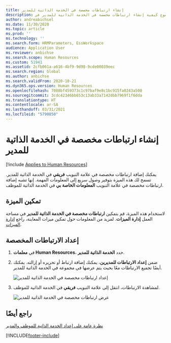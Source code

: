 ```yaml
---
title: إنشاء ارتباطات مخصصة في الخدمة الذاتية للمدير
description: يصف هذا الموضوع كيفية إنشاء ارتباطات مخصصة في الخدمة الذاتية للمدير في Dynamics 365 Human Resources.
author: andreabichsel
ms.date: 11/30/2020
ms.topic: article
ms.prod: ''
ms.technology: ''
ms.search.form: HRMParameters, EssWorkspace
audience: Application User
ms.reviewer: anbichse
ms.search.scope: Human Resources
ms.custom: 51941
ms.assetid: 2cfb061a-a616-4bf9-9d98-9cde00039eec
ms.search.region: Global
ms.author: anbichse
ms.search.validFrom: 2020-10-21
ms.dyn365.ops.version: Human Resources
ms.openlocfilehash: 7088bf459373c1c97baf9e8c1bc915fa0243a500
ms.sourcegitcommit: 3cdc42346bb653c13ab33a7142dbb7969f1f6dda
ms.translationtype: HT
ms.contentlocale: ar-SA
ms.lasthandoff: 03/31/2021
ms.locfileid: "5790850"
---
```

# <a name="create-custom-links-in-manager-self-service"></a>إنشاء ارتباطات مخصصة في الخدمة الذاتية للمدير

[!include [Applies to Human Resources](../includes/applies-to-hr.md)]

يمكنك إضافة ارتباطات مخصصة في علامة التبويب **فريقي** في الخدمة الذاتية للمدير. تسمح لك هذه الميزة بتوفير وصول سريع إلى المعلومات المهمة. إنها تشبه إضافة ارتباطات مخصصة في علامة التبويب **المعلومات الخاصة بي** في الخدمة الذاتية للموظف.

## <a name="enable-the--feature"></a>تمكين الميزة

لاستخدام هذه الميزة، قم بتمكين **ارتباطات مخصصة في الخدمة الذاتية للمدير‬** في مساحة العمل **إدارة الميزات**. لمزيد من المعلومات حول تمكين ميزات المعاينة، راجع [إدارة الميزات](hr-admin-manage-features.md).

## <a name="set-up-custom-links"></a>إعداد الارتباطات المخصصة

1. في **معلمات Human Resources**، حدد **الخدمة الذاتية للمدير**.

2. ضمن **إعداد الارتباطات للمديرين**، يمكنك إضافة ارتباط أو تحريره أو إزالته. يمكنك أيضًا تجميع الارتباطات معًا بحيث يتم عرضها في مجموعة في الخدمة الذاتية للمدير.

   ![إعداد ارتباطات مخصصة في الخدمة الذاتية للمدير](./media/hr-employee-manager-self-service-custom-links-setup.png)

3. لمشاهدة الارتباطات، انتقل إلى علامة التبويب **فريقي** في الخدمة الذاتية للموظف.

   ![عرض ارتباطات مخصصة في الخدمة الذاتية للمدير](./media/hr-employee-manager-self-service-custom-links-view.png)

## <a name="see-also"></a>راجع أيضًا

[نظرة عامة على إعداد الخدمة الذاتية للموظف والمدير](hr-employee-manager-self-service-overview.md)


[!INCLUDE[footer-include](../includes/footer-banner.md)]